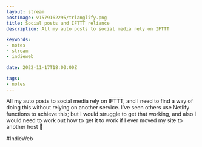 ```yaml
---
layout: stream
postImage: v1579162295/trianglify.png
title: Social posts and IFTTT reliance
description: All my auto posts to social media rely on IFTTT

keywords:
- notes
- stream
- indieweb

date: 2022-11-17T18:00:00Z

tags:
- notes
---
```

All my auto posts to social media rely on IFTTT, and I need to find a way of doing this without relying on another service. I've seen others use Netlify functions to achieve this; but I would struggle to get that working, and also I would need to work out how to get it to work if I ever moved my site to another host 🤔

\#IndieWeb
